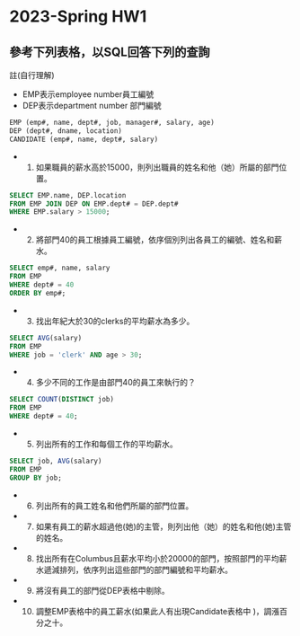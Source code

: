 # 2023-Spring HW1

## 參考下列表格，以SQL回答下列的查詢
註(自行理解)
- EMP表示employee number員工編號 
- DEP表示department number 部門編號
``` SQL
EMP (emp#, name, dept#, job, manager#, salary, age)
DEP (dept#, dname, location)
CANDIDATE (emp#, name, dept#, salary) 
```
- 1. 如果職員的薪水高於15000，則列出職員的姓名和他（她）所屬的部門位置。
``` SQL
SELECT EMP.name, DEP.location
FROM EMP JOIN DEP ON EMP.dept# = DEP.dept#
WHERE EMP.salary > 15000;
``` 
- 2. 將部門40的員工根據員工編號，依序個別列出各員工的編號、姓名和薪水。
``` SQL
SELECT emp#, name, salary
FROM EMP
WHERE dept# = 40
ORDER BY emp#;
```
- 3.	找出年紀大於30的clerks的平均薪水為多少。
``` SQL
SELECT AVG(salary)
FROM EMP
WHERE job = 'clerk' AND age > 30;
```
- 4.	多少不同的工作是由部門40的員工來執行的？
``` SQL
SELECT COUNT(DISTINCT job)
FROM EMP
WHERE dept# = 40;
```
- 5.	列出所有的工作和每個工作的平均薪水。
``` SQL
SELECT job, AVG(salary)
FROM EMP
GROUP BY job;
```
- 6.	列出所有的員工姓名和他們所屬的部門位置。

- 7.	如果有員工的薪水超過他(她)的主管，則列出他（她）的姓名和他(她)主管的姓名。

- 8.	找出所有在Columbus且薪水平均小於20000的部門，按照部門的平均薪水遞減排列，依序列出這些部門的部門編號和平均薪水。

- 9.	將沒有員工的部門從DEP表格中剔除。

- 10.	調整EMP表格中的員工薪水(如果此人有出現Candidate表格中 )，調漲百分之十。
